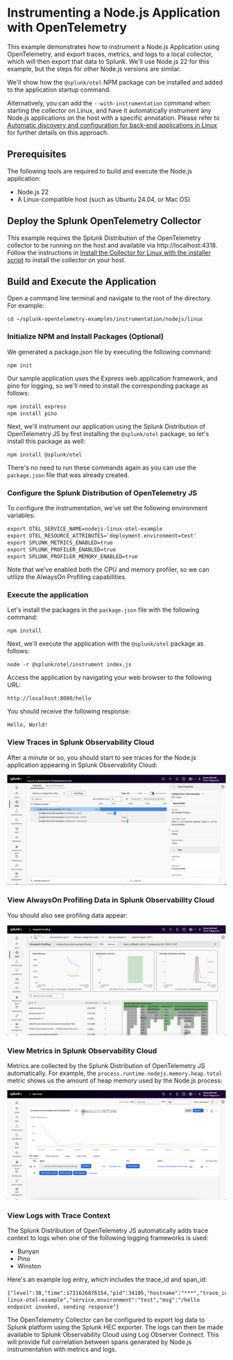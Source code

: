 # Instrumenting a Node.js Application with OpenTelemetry

This example demonstrates how to instrument a Node.js Application using OpenTelemetry,
and export traces, metrics, and logs to a local collector, which will then
export that data to Splunk. We'll use Node.js 22 for this example, but the steps
for other Node.js versions are similar.

We'll show how the `@splunk/otel` NPM package can be installed 
and added to the application startup command.

Alternatively, you can add the `--with-instrumentation` command when starting the
collector on Linux, and have it automatically instrument any Node.js applications
on the host with a specific annotation.  Please refer to
[Automatic discovery and configuration for back-end applications in Linux](https://docs.splunk.com/observability/en/gdi/opentelemetry/automatic-discovery/linux/linux-backend.html)
for further details on this approach.

## Prerequisites

The following tools are required to build and execute the Node.js application:

* Node.js 22
* A Linux-compatible host (such as Ubuntu 24.04, or Mac OS)

## Deploy the Splunk OpenTelemetry Collector

This example requires the Splunk Distribution of the OpenTelemetry collector to
be running on the host and available via http://localhost:4318.  Follow the
instructions in [Install the Collector for Linux with the installer script](https://docs.splunk.com/observability/en/gdi/opentelemetry/collector-linux/install-linux.html#install-the-collector-using-the-installer-script)
to install the collector on your host.

## Build and Execute the Application

Open a command line terminal and navigate to the root of the directory.  
For example:

````
cd ~/splunk-opentelemetry-examples/instrumentation/nodejs/linux
````

### Initialize NPM and Install Packages (Optional)

We generated a package.json file by executing the following command: 

````
npm init
```` 

Our sample application uses the Express web application framework, and pino for logging, 
so we'll need to install the corresponding package as follows: 

````
npm install express
npm install pino
````

Next, we'll instrument our application using the Splunk Distribution of OpenTelemetry JS
by first installing the `@splunk/otel` package, so let's install this package as well:

````
npm install @splunk/otel
````

There's no need to run these commands again as you can use the `package.json` file that 
was already created. 

### Configure the Splunk Distribution of OpenTelemetry JS 

To configure the instrumentation, we've set the following environment variables:

````
export OTEL_SERVICE_NAME=nodejs-linux-otel-example
export OTEL_RESOURCE_ATTRIBUTES='deployment.environment=test'
export SPLUNK_METRICS_ENABLED=true
export SPLUNK_PROFILER_ENABLED=true
export SPLUNK_PROFILER_MEMORY_ENABLED=true
````

Note that we've enabled both the CPU and memory profiler, so we can utilize the
AlwaysOn Profiling capabilities.

### Execute the application

Let's install the packages in the `package.json` file with the following command: 

````
npm install
````

Next, we'll execute the application with the `@splunk/otel` package as follows: 

````
node -r @splunk/otel/instrument index.js
````

Access the application by navigating your web browser to the following URL:

````
http://localhost:8080/hello
````

You should receive the following response: 

````
Hello, World! 
````

### View Traces in Splunk Observability Cloud

After a minute or so, you should start to see traces for the Node.js application
appearing in Splunk Observability Cloud:

![Trace](./images/trace.png)

### View AlwaysOn Profiling Data in Splunk Observability Cloud

You should also see profiling data appear:

![AlwaysOn Profiling Data](./images/profiling.png)

### View Metrics in Splunk Observability Cloud

Metrics are collected by the Splunk Distribution of OpenTelemetry JS automatically.  For example,
the `process.runtime.nodejs.memory.heap.total` metric shows us the amount of heap memory used by the
Node.js process: 

![Node.js Runtime Metric Example](./images/metrics.png)

### View Logs with Trace Context

The Splunk Distribution of OpenTelemetry JS automatically adds trace context
to logs when one of the following logging frameworks is used: 

* Bunyan 
* Pino 
* Winston

Here's an example log entry, which includes the trace_id and span_id: 

````
{"level":30,"time":1731626876154,"pid":34105,"hostname":"***","trace_id":"d7c8ad95af42f5625183ce52693eb12f","span_id":"d49be6ffc9dd60bd","trace_flags":"01","service.name":"nodejs-linux-otel-example","service.environment":"test","msg":"/hello endpoint invoked, sending response"}
````

The OpenTelemetry Collector can be configured to export log data to
Splunk platform using the Splunk HEC exporter.  The logs can then be made
available to Splunk Observability Cloud using Log Observer Connect.  This will
provide full correlation between spans generated by Node.js instrumentation
with metrics and logs. 